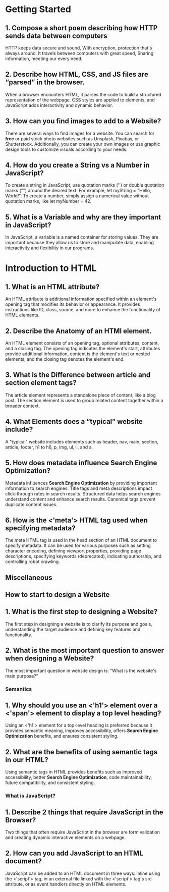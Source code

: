 # Getting Started

## 1. Compose a short poem describing how HTTP sends data between computers

HTTP keeps data secure and sound,
With encryption, protection that's always around.
It travels between computers with great speed,
Sharing information, meeting our every need.

## 2. Describe how HTML, CSS, and JS files are “parsed” in the browser.

When a browser encounters HTML, it parses the code to build a structured representation of the webpage. CSS styles are applied to elements, and JavaScript adds interactivity and dynamic behavior.

## 3. How can you find images to add to a Website?

There are several ways to find images for a website. You can search for **free** or paid stock photo websites such as Unsplash, Pixabay, or Shutterstock. Additionally, you can create your own images or use graphic design tools to customize visuals according to your needs. 

## 4. How do you create a String vs a Number in JavaScript?

To create a string in JavaScript, use quotation marks ('') or double quotation marks ("") around the desired text. For example, let myString = "Hello, World!". To create a number, simply assign a numerical value without quotation marks, like let myNumber = 42.

## 5. What is a Variable and why are they important in JavaScript?

In JavaScript, a variable is a named container for storing values. They are important because they allow us to store and manipulate data, enabling interactivity and flexibility in our programs.

# Introduction to HTML

## 1. What is an HTML attribute?

An HTML attribute is additional information specified within an element's opening tag that modifies its behavior or appearance. It provides instructions like ID, class, source, and more to enhance the functionality of HTML elements.

## 2. Describe the Anatomy of an HTMl element.

An HTML element consists of an opening tag, optional attributes, content, and a closing tag. The opening tag indicates the element's start, attributes provide additional information, content is the element's text or nested elements, and the closing tag denotes the element's end.

## 3. What is the Difference between article and section element tags?

The article element represents a standalone piece of content, like a blog post. The section element is used to group related content together within a broader context.

## 4. What Elements does a “typical” website include?

A "typical" website includes elements such as header, nav, main, section, article, footer, h1 to h6, p, img, ul, li, and a.

## 5. How does metadata influence Search Engine Optimization?

Metadata influences **Search Engine Optimization** by providing important information to search engines. Title tags and meta descriptions impact click-through rates in search results. Structured data helps search engines understand content and enhance search results. Canonical tags prevent duplicate content issues.

## 6. How is the <'meta'> HTML tag used when specifying metadata?

The meta HTML tag is used in the head section of an HTML document to specify metadata. It can be used for various purposes such as setting character encoding, defining viewport properties, providing page descriptions, specifying keywords (deprecated), indicating authorship, and controlling robot crawling.

## Miscellaneous

## How to start to design a Website

## 1. What is the first step to designing a Website?

The first step in designing a website is to clarify its purpose and goals, understanding the target audience and defining key features and functionality.

## 2. What is the most important question to answer when designing a Website?

The most important question in website design is: "What is the website's main purpose?"

### Semantics

## 1. Why should you use an <'h1'> element over a <'span'> element to display a top level heading?

Using an <'h1'> element for a top-level heading is preferred because it provides semantic meaning, improves accessibility, offers **Search Engine Optimization** benefits, and ensures consistent styling.

## 2. What are the benefits of using semantic tags in our HTML?

Using semantic tags in HTML provides benefits such as improved accessibility, better **Search Engine Optimization**, code maintainability, future compatibility, and consistent styling.

### What is JavaScript?

## 1. Describe 2 things that require JavaScript in the Browser?

Two things that often require JavaScript in the browser are form validation and creating dynamic interactive elements on a webpage.

## 2. How can you add JavaScript to an HTML document?

JavaScript can be added to an HTML document in three ways: inline using the <'script'> tag, in an external file linked with the <'script'> tag's src attribute, or as event handlers directly on HTML elements.
